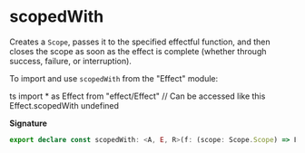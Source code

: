 # scopedWith

Creates a `Scope`, passes it to the specified effectful function, and then
closes the scope as soon as the effect is complete (whether through success,
failure, or interruption).

To import and use `scopedWith` from the "Effect" module:

ts
import \* as Effect from "effect/Effect"
// Can be accessed like this
Effect.scopedWith
undefined

**Signature**

```ts
export declare const scopedWith: <A, E, R>(f: (scope: Scope.Scope) => Effect<A, E, R>) => Effect<A, E, R>
```
